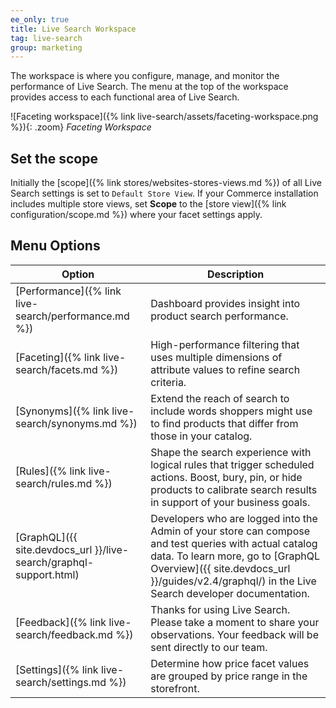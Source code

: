 ```yaml
---
ee_only: true
title: Live Search Workspace
tag: live-search
group: marketing
---
```


The workspace is where you configure, manage, and monitor the performance of Live Search. The menu at the top of the workspace provides access to each functional area of Live Search.

![Faceting workspace]({% link live-search/assets/faceting-workspace.png %}){: .zoom}
_Faceting Workspace_

## Set the scope

Initially the [scope]({% link stores/websites-stores-views.md %}) of all Live Search settings is set to `Default Store View`. If your Commerce installation includes multiple store views, set **Scope** to the [store view]({% link configuration/scope.md %}) where your facet settings apply.

## Menu Options

|Option|Description|
|--- |--- |
|[Performance]({% link live-search/performance.md %}) |Dashboard provides insight into product search performance.|
|[Faceting]({% link live-search/facets.md %}) |High-performance filtering that uses multiple dimensions of attribute values to refine search criteria.|
|[Synonyms]({% link live-search/synonyms.md %}) |Extend the reach of search to include words shoppers might use to find products that differ from those in your catalog.|
|[Rules]({% link live-search/rules.md %}) |Shape the search experience with logical rules that trigger scheduled actions. Boost, bury, pin, or hide products to calibrate search results in support of your business goals.|
|[GraphQL]({{ site.devdocs_url }}/live-search/graphql-support.html) |Developers who are logged into the Admin of your store can compose and test queries with actual catalog data. To learn more, go to [GraphQL Overview]({{ site.devdocs_url }}/guides/v2.4/graphql/) in the Live Search developer documentation.|
|[Feedback]({% link live-search/feedback.md %})|Thanks for using Live Search. Please take a moment to share your observations. Your feedback will be sent directly to our team.|
|[Settings]({% link live-search/settings.md %})|Determine how price facet values are grouped by price range in the storefront.|
